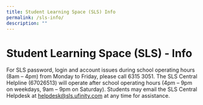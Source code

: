 ```yaml
---
title: Student Learning Space (SLS) Info
permalink: /sls-info/
description: ""
---
```

# **Student Learning Space (SLS) - Info**

For SLS password, login and account issues during school operating hours (8am – 4pm) from Monday to Friday, please call 6315 3051. The SLS Central Helpline (67026513) will operate after school operating hours (4pm – 9pm on weekdays, 9am – 9pm on Saturday). Students may email the SLS Central Helpdesk at [helpdesk@sls.ufinity.com](mailto:helpdesk@sls.ufinity.com "helpdesk@sls.ufinity.com") at any time for assistance.
